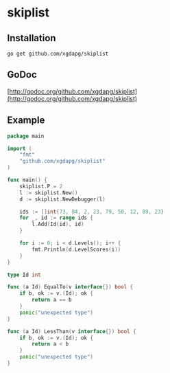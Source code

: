 # skiplist

## Installation

    go get github.com/xgdapg/skiplist

## GoDoc
[http://godoc.org/github.com/xgdapg/skiplist](http://godoc.org/github.com/xgdapg/skiplist)

## Example
```go
package main

import (
	"fmt"
	"github.com/xgdapg/skiplist"
)

func main() {
	skiplist.P = 2
	l := skiplist.New()
	d := skiplist.NewDebugger(l)

	ids := []int{73, 84, 2, 23, 79, 50, 12, 89, 23}
	for _, id := range ids {
		l.Add(Id(id), id)
	}

	for i := 0; i < d.Levels(); i++ {
		fmt.Println(d.LevelScores(i))
	}
}

type Id int

func (a Id) EqualTo(v interface{}) bool {
	if b, ok := v.(Id); ok {
		return a == b
	}
	panic("unexpected type")
}

func (a Id) LessThan(v interface{}) bool {
	if b, ok := v.(Id); ok {
		return a < b
	}
	panic("unexpected type")
}
```

